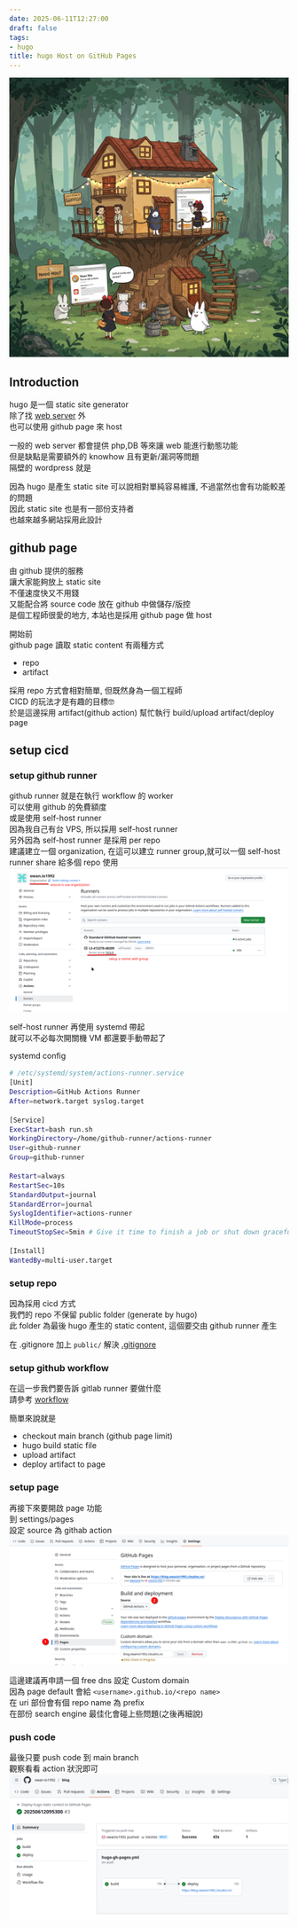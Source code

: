 ```yaml
---
date: 2025-06-11T12:27:00
draft: false
tags:
- hugo
title: hugo Host on GitHub Pages
---
```


![alt](images/banner.png)

<!--more-->

## Introduction
hugo 是一個 static site generator  
除了找 [web server](https://free-for.dev/#/?id=web-hosting) 外  
也可以使用 github page 來 host 

一般的 web server 都會提供 php,DB 等來讓 web 能進行動態功能  
但是缺點是需要額外的 knowhow 且有更新/漏洞等問題  
隔壁的 wordpress 就是

因為 hugo 是產生 static site 可以說相對單純容易維護, 不過當然也會有功能較差的問題  
因此 static site 也是有一部份支持者  
也越來越多網站採用此設計  


## github page 
由 github 提供的服務  
讓大家能夠放上 static site  
不僅速度快又不用錢  
又能配合將 source code 放在 github 中做儲存/版控  
是個工程師很愛的地方, 本站也是採用 github page 做 host    

開始前  
github page 讀取 static content 有兩種方式  
- repo
- artifact

採用 repo 方式會相對簡單, 但既然身為一個工程師  
CICD 的玩法才是有趣的目標🤓   
於是這邊採用 artifact(github action) 幫忙執行 build/upload artifact/deploy page  

## setup cicd 

### setup github runner
github runner 就是在執行 workflow 的 worker  
可以使用 github 的免費額度   
或是使用 self-host runner   
因為我自己有台 VPS, 所以採用 self-host runner  
另外因為 self-host runner 是採用 per repo  
建議建立一個 organization, 在這可以建立 runner group,就可以一個 self-host runner share 給多個 repo 使用  
![alt](images/runner.png)

self-host runner 再使用 systemd 帶起  
就可以不必每次開關機 VM 都還要手動帶起了

systemd config
```bash
# /etc/systemd/system/actions-runner.service
[Unit]
Description=GitHub Actions Runner
After=network.target syslog.target

[Service]
ExecStart=bash run.sh
WorkingDirectory=/home/github-runner/actions-runner
User=github-runner
Group=github-runner

Restart=always
RestartSec=10s
StandardOutput=journal
StandardError=journal
SyslogIdentifier=actions-runner
KillMode=process
TimeoutStopSec=5min # Give it time to finish a job or shut down gracefully

[Install]
WantedBy=multi-user.target
```

### setup repo
因為採用 cicd 方式  
我們的 repo 不保留 public folder (generate by hugo)  
此 folder 為最後 hugo 產生的 static content, 這個要交由 github runner 產生  

在 .gitignore 加上 `public/`  解決
[.gitignore](https://github.com/owan-io1992/blog/blob/main/.gitignore)


### setup github workflow
在這一步我們要告訴 gitlab runner 要做什麼  
請參考 [workflow](https://github.com/owan-io1992/blog/blob/main/.github/workflows/hugo-gh-pages.yml)

簡單來說就是
- checkout main branch (github page limit)
- hugo build static file
- upload artifact
- deploy artifact to page

### setup page
再接下來要開啟 page 功能  
到 settings/pages  
設定 source 為 githab action 
![](images/page.png)


這邊建議再申請一個 free dns 設定 Custom domain  
因為 page default 會給 `<username>.github.io/<repo name>`  
在 uri 部份會有個 repo name 為 prefix  
在部份 search engine 最佳化會碰上些問題(之後再細說)

### push code

最後只要 push code 到 main branch  
觀察看看 action 狀況即可
![alt text](images/action.png)